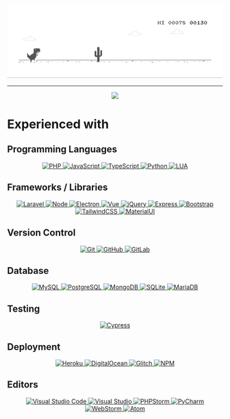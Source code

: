 <div align="center">
  <a href="#">
    <img src="https://github.com/jakyeru/jakyeru/blob/master/dino.gif">
  </a>
</div>


<hr>

<div align="center">
  <a href="#">
    <img src="https://github-readme-stats.vercel.app/api?username=jakyeru&show_icons=true&theme=dark&count_private=true">
  </a>
</div>

# Experienced with
## Programming Languages
<div align="center">
  
  <a href="https://www.php.net/">
    <img src="https://img.shields.io/badge/php-%23777BB4.svg?style=for-the-badge&logo=php&logoColor=white" alt="PHP">
  </a>
  
  <a href="https://developer.mozilla.org/en-US/docs/Web/JavaScript">
    <img src="https://img.shields.io/badge/javascript-%23323330.svg?style=for-the-badge&logo=javascript&logoColor=%23F7DF1E" alt="JavaScript">
  </a>
  
  <a href="https://www.typescriptlang.org/">
    <img src="https://img.shields.io/badge/typescript-%23007ACC.svg?style=for-the-badge&logo=typescript&logoColor=white" alt="TypeScript">
  </a>
  
  <a href="https://www.python.org/">
    <img src="https://img.shields.io/badge/python-%2314354C.svg?style=for-the-badge&logo=python&logoColor=white" alt="Python">
  </a>
  
  <a href="https://www.lua.org/">
    <img src="https://img.shields.io/badge/lua-%232C2D72.svg?style=for-the-badge&logo=lua&logoColor=white" alt="LUA">
  </a>
  
</div>

## Frameworks / Libraries
<div align="center">
  
  <a href="https://laravel.com">
    <img src="https://img.shields.io/badge/laravel-%23FF2D20.svg?style=for-the-badge&logo=laravel&logoColor=white" alt="Laravel">
  </a>
  
  <a href="https://nodejs.org/en/">
    <img src="https://img.shields.io/badge/node-%2343853D.svg?style=for-the-badge&logo=node.js&logoColor=white" alt="Node">
  </a>
  
  <a href="https://www.electronjs.org/">
    <img src="https://img.shields.io/badge/Electron-2F3241?style=for-the-badge&logo=Electron&logoColor=9FEAF9" alt="Electron">
  </a>
  
  <a href="https://vuejs.org/">
    <img src="https://img.shields.io/badge/vue-%2335495e.svg?style=for-the-badge&logo=vuedotjs&logoColor=%234FC08D" alt="Vue">
  </a>
  
  <a href="https://jquery.com/">
    <img src="https://img.shields.io/badge/jquery-%230769AD.svg?style=for-the-badge&logo=jquery&logoColor=white" alt="jQuery">
  </a>
  
  <a href="https://expressjs.com/">
    <img src="https://img.shields.io/badge/express-%23404d59.svg?style=for-the-badge&logo=express&logoColor=%2361DAFB" alt="Express">
  </a>
  
  <a href="https://getbootstrap.com/">
    <img src="https://img.shields.io/badge/bootstrap-%23563D7C.svg?style=for-the-badge&logo=bootstrap&logoColor=white" alt="Bootstrap">
  </a>
  
  <a href="https://tailwindcss.com/">
    <img src="https://img.shields.io/badge/tailwindcss-%2338B2AC.svg?style=for-the-badge&logo=tailwind-css&logoColor=white" alt="TailwindCSS">
  </a>
  
  <a href="https://material-ui.com/">
    <img src="https://img.shields.io/badge/materialui-%230081CB.svg?style=for-the-badge&logo=material-ui&logoColor=white" alt="MaterialUI">
  </a>
  
</div>

## Version Control
<div align="center">
  
  <a href="https://git-scm.com/">
    <img src="https://img.shields.io/badge/git-%23F05033.svg?style=for-the-badge&logo=git&logoColor=white" alt="Git">
  </a>
  
  <a href="https://github.com/">
    <img src="https://img.shields.io/badge/github-%23121011.svg?style=for-the-badge&logo=github&logoColor=white" alt="GitHub">
  </a>
  
  <a href="https://gitlab.com/">
    <img src="https://img.shields.io/badge/gitlab-%23181717.svg?style=for-the-badge&logo=gitlab&logoColor=white" alt="GitLab">
  </a>
  
</div>

## Database
<div align="center">
  
  <a href="https://www.mysql.com/">
    <img src="https://img.shields.io/badge/mysql-F29111.svg?style=for-the-badge&logo=mysql&logoColor=00758F" alt="MySQL">
  </a>
  
  <a href="https://www.postgresql.org/">
    <img src="https://img.shields.io/badge/postgres-%23316192.svg?style=for-the-badge&logo=postgresql&logoColor=white" alt="PostgreSQL">
  </a>
  
  <a href="https://www.mongodb.com/">
    <img src="https://img.shields.io/badge/MongoDB-%234ea94b.svg?style=for-the-badge&logo=mongodb&logoColor=white" alt="MongoDB">
  </a>
  
  <a href="https://www.sqlite.org/index.html">
    <img src="https://img.shields.io/badge/sqlite-%2307405e.svg?style=for-the-badge&logo=sqlite&logoColor=white" alt="SQLite">
  </a>
  
  <a href="https://mariadb.org/">
    <img src="https://img.shields.io/badge/MariaDB-003545?style=for-the-badge&logo=mariadb&logoColor=white" alt="MariaDB">
  </a>
  
</div>

## Testing
<div align="center">
  
  <a href="https://www.cypress.io/">
    <img src="https://img.shields.io/badge/-cypress-17202C?style=for-the-badge&logo=cypress" alt="Cypress">
  </a>
  
</div>

## Deployment
<div align="center">
  
  <a href="https://www.heroku.com/">
    <img src="https://img.shields.io/badge/heroku-%23430098.svg?style=for-the-badge&logo=heroku&logoColor=white" alt="Heroku">
  </a>
  
  <a href="https://www.digitalocean.com/">
    <img src="https://img.shields.io/badge/DigitalOcean-%230167ff.svg?style=for-the-badge&logo=digitalOcean&logoColor=white" alt="DigitalOcean">
  </a>
  
  <a href="https://glitch.com/">
    <img src="https://img.shields.io/badge/glitch-%233333FF.svg?style=for-the-badge&logo=glitch&logoColor=white" alt="Glitch">
  </a>
  
  <a href="https://www.npmjs.com/">
    <img src="https://img.shields.io/badge/NPM-%23000000.svg?style=for-the-badge&logo=npm&logoColor=white" alt="NPM">
  </a>
  
</div>

## Editors
<div align="center">
  
  <a href="https://code.visualstudio.com/">
    <img src="https://img.shields.io/badge/Visual%20Studio%20Code-0078d7.svg?style=for-the-badge&logo=visual-studio-code&logoColor=white" alt="Visual Studio Code">
  </a>
  
  <a href="https://visualstudio.microsoft.com/">
    <img src="https://img.shields.io/badge/Visual%20Studio-5C2D91.svg?style=for-the-badge&logo=visual-studio&logoColor=white" alt="Visual Studio">
  </a>
  
  <a href="https://www.jetbrains.com/phpstorm/">
    <img src="https://img.shields.io/badge/phpstorm-143?style=for-the-badge&logo=phpstorm&logoColor=black&color=black&labelColor=darkorchid" alt="PHPStorm">
  </a>
  
  <a href="https://www.jetbrains.com/pycharm/">
    <img src="https://img.shields.io/badge/pycharm-143?style=for-the-badge&logo=pycharm&logoColor=black&color=black&labelColor=green" alt="PyCharm">
  </a>
  
  <a href="https://www.jetbrains.com/webstorm/">
    <img src="https://img.shields.io/badge/webstorm-143?style=for-the-badge&logo=webstorm&logoColor=white&color=black" alt="WebStorm">
  </a>
  
  <a href="https://atom.io/">
    <img src="https://img.shields.io/badge/Atom-%2366595C.svg?style=for-the-badge&logo=atom&logoColor=white" alt="Atom">
  </a>
  
</div>

<!--START_SECTION:activity-->
